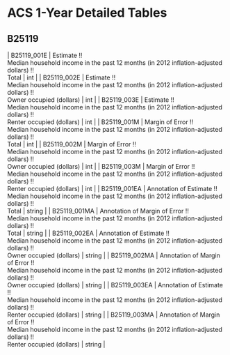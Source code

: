 # ACS 1-Year Detailed Tables

## B25119

| B25119_001E | Estimate !!<br>Median household income in the past 12 months (in 2012 inflation-adjusted dollars) !!<br>Total | int |
| B25119_002E | Estimate !!<br>Median household income in the past 12 months (in 2012 inflation-adjusted dollars) !!<br>Owner occupied (dollars) | int |
| B25119_003E | Estimate !!<br>Median household income in the past 12 months (in 2012 inflation-adjusted dollars) !!<br>Renter occupied (dollars) | int |
| B25119_001M | Margin of Error !!<br>Median household income in the past 12 months (in 2012 inflation-adjusted dollars) !!<br>Total | int |
| B25119_002M | Margin of Error !!<br>Median household income in the past 12 months (in 2012 inflation-adjusted dollars) !!<br>Owner occupied (dollars) | int |
| B25119_003M | Margin of Error !!<br>Median household income in the past 12 months (in 2012 inflation-adjusted dollars) !!<br>Renter occupied (dollars) | int |
| B25119_001EA | Annotation of Estimate !!<br>Median household income in the past 12 months (in 2012 inflation-adjusted dollars) !!<br>Total | string |
| B25119_001MA | Annotation of Margin of Error !!<br>Median household income in the past 12 months (in 2012 inflation-adjusted dollars) !!<br>Total | string |
| B25119_002EA | Annotation of Estimate !!<br>Median household income in the past 12 months (in 2012 inflation-adjusted dollars) !!<br>Owner occupied (dollars) | string |
| B25119_002MA | Annotation of Margin of Error !!<br>Median household income in the past 12 months (in 2012 inflation-adjusted dollars) !!<br>Owner occupied (dollars) | string |
| B25119_003EA | Annotation of Estimate !!<br>Median household income in the past 12 months (in 2012 inflation-adjusted dollars) !!<br>Renter occupied (dollars) | string |
| B25119_003MA | Annotation of Margin of Error !!<br>Median household income in the past 12 months (in 2012 inflation-adjusted dollars) !!<br>Renter occupied (dollars) | string |


